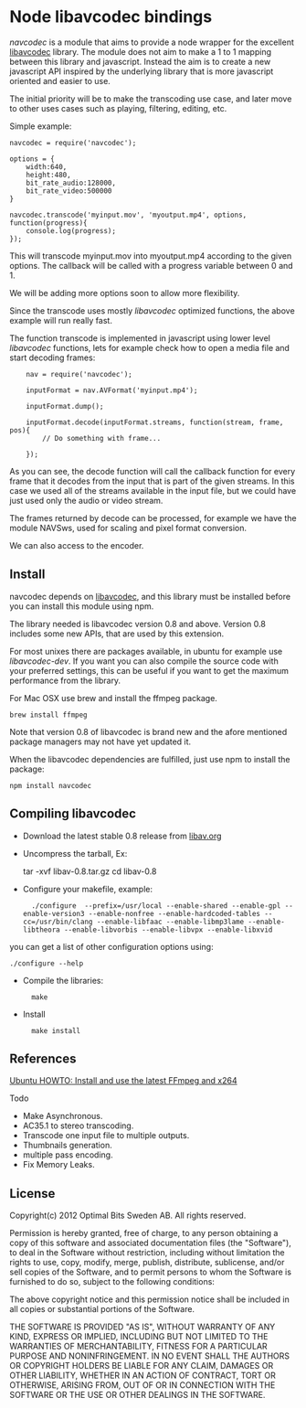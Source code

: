 
Node libavcodec bindings
=

*navcodec* is a module that aims to provide a node wrapper for the excellent [libavcodec](http://libav.org) library. The module does not aim to make a 1 to 1 mapping between this library and javascript. Instead the aim is to create a new javascript API inspired by the underlying library that is more javascript oriented and easier to use.

The initial priority will be to make the transcoding use case, and later move to other uses cases such as playing, filtering, editing, etc.

Simple example:

	navcodec = require('navcodec');

	options = {
		width:640,
		height:480,
		bit_rate_audio:128000,
		bit_rate_video:500000
	}

	navcodec.transcode('myinput.mov', 'myoutput.mp4', options, function(progress){
		console.log(progress);
	});

This will transcode myinput.mov into myoutput.mp4 according to the given options. The callback will be called with a progress variable between 0 and 1.

We will be adding more options soon to allow more flexibility.

Since the transcode uses mostly *libavcodec* optimized functions, the above example will run really fast.


The function transcode is implemented in javascript using lower level *libavcodec* functions, lets for example check how to open a media file and start decoding frames:

		nav = require('navcodec');

		inputFormat = nav.AVFormat('myinput.mp4');

		inputFormat.dump();

		inputFormat.decode(inputFormat.streams, function(stream, frame, pos){
			// Do something with frame...

		});

As you can see, the decode function will call the callback function for every frame that it decodes from the input that is part of the given streams. In this case we used all of the streams available in the input file, but we could have just used only the audio or video stream.

The frames returned by decode can be processed, for example we have the module NAVSws, used for scaling and pixel format conversion.

We can also access to the encoder. 


Install
-

navcodec depends on [libavcodec](http://libav.org), and this library
must be installed before you can install this module using npm. 

The library needed is libavcodec version 0.8 and above. Version 0.8 includes some new APIs, that are used by this extension.

For most unixes there are packages available, in ubuntu for example use *libavcodec-dev*. If you want you can also compile the source code with your preferred settings, this can be useful if you want to get the maximum performance from the library.

For Mac OSX use brew and install the ffmpeg package.

	brew install ffmpeg

Note that version 0.8 of libavcodec is brand new and the afore mentioned package managers may not have yet updated it.


When the libavcodec dependencies are fulfilled, just use npm to install the package:

	npm install navcodec


  
Compiling libavcodec
-

- Download the latest stable 0.8 release from [libav.org](http://libav.org/download.html#release_0.8)

- Uncompress the tarball, Ex:

    tar -xvf libav-0.8.tar.gz
    cd libav-0.8
  
- Configure your makefile, example:

		./configure  --prefix=/usr/local --enable-shared --enable-gpl --enable-version3 --enable-nonfree --enable-hardcoded-tables --cc=/usr/bin/clang --enable-libfaac --enable-libmp3lame --enable-libtheora --enable-libvorbis --enable-libvpx --enable-libxvid
  
you can get a list of other configuration options using:

	./configure --help
  
- Compile the libraries:

		make
  
- Install

		make install

References
-

[Ubuntu HOWTO: Install and use the latest FFmpeg and x264](http://ubuntuforums.org/showthread.php?t=786095)

Todo

- Make Asynchronous.
- AC35.1 to stereo transcoding.
- Transcode one input file to multiple outputs.
- Thumbnails generation.
- multiple pass encoding.
- Fix Memory Leaks.

License
-

Copyright(c) 2012 Optimal Bits Sweden AB. All rights reserved.
 
Permission is hereby granted, free of charge, to any person obtaining a copy
of this software and associated documentation files (the "Software"), to
deal in the Software without restriction, including without limitation the
rights to use, copy, modify, merge, publish, distribute, sublicense, and/or
sell copies of the Software, and to permit persons to whom the Software is
furnished to do so, subject to the following conditions:

The above copyright notice and this permission notice shall be included in
all copies or substantial portions of the Software.

THE SOFTWARE IS PROVIDED "AS IS", WITHOUT WARRANTY OF ANY KIND, EXPRESS OR
IMPLIED, INCLUDING BUT NOT LIMITED TO THE WARRANTIES OF MERCHANTABILITY,
FITNESS FOR A PARTICULAR PURPOSE AND NONINFRINGEMENT. IN NO EVENT SHALL THE
AUTHORS OR COPYRIGHT HOLDERS BE LIABLE FOR ANY CLAIM, DAMAGES OR OTHER
LIABILITY, WHETHER IN AN ACTION OF CONTRACT, TORT OR OTHERWISE, ARISING
FROM, OUT OF OR IN CONNECTION WITH THE SOFTWARE OR THE USE OR OTHER DEALINGS
IN THE SOFTWARE.
 

